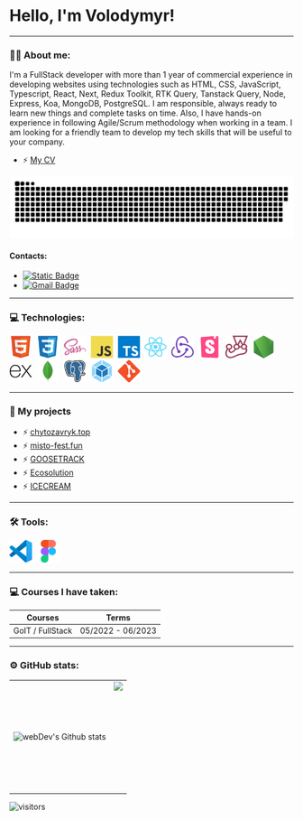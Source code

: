 # Hello, I'm Volodymyr!

---

### :man_technologist: About me:

I'm a FullStack developer with more than 1 year of commercial experience in developing websites using technologies such as HTML, CSS, JavaScript, Typescript, React, Next, Redux Toolkit, RTK Query, Tanstack Query, Node, Express, Koa, MongoDB, PostgreSQL.
I am responsible, always ready to learn new things and complete tasks on time.
Also, I have hands-on experience in following Agile/Scrum methodology when working in a team. I am looking for a friendly team to develop my tech skills that will be useful to your
company.

- :zap: [My CV](https://drive.google.com/file/d/1WJxbwFgqkqCYpqZBrvqC9LOq7gy0BetD/view?usp=drive_link)

<p align="center">
 <img width="600" src="assets/github-snake.svg" alt="snake"/>
</p>

#### Contacts:
- [![Static Badge](https://img.shields.io/badge/-volodymyr_peretiatko-blue%3Fstyle%3Dflat%26logo%3DTelegram%26logoColor%3Dwhite?logo=telegram&color=blue)](https://t.me/VlPereti)
- [![Gmail Badge](https://img.shields.io/badge/-Gmail-red?style=flat&logo=Gmail&logoColor=white)](mailto:peretyatko.vl@gmail.com)

---

### 💻 Technologies:

<div>
  <img src="https://github.com/devicons/devicon/blob/master/icons/html5/html5-original.svg" title="html5" alt="html5" width="40" height="40"/>&nbsp;
  <img src="https://github.com/devicons/devicon/blob/master/icons/css3/css3-original.svg" title="css" alt="css" width="40" height="40"/>&nbsp;
  <img src="https://github.com/devicons/devicon/blob/master/icons/sass/sass-original.svg" title="sass/scss" alt="sass/scss" width="40" height="40"/>&nbsp;
  <img src="https://github.com/devicons/devicon/blob/master/icons/javascript/javascript-original.svg" title="javascript" alt="javascript" width="40" height="40"/>&nbsp;
  <img src="https://github.com/devicons/devicon/blob/master/icons/typescript/typescript-original.svg" title="typescript" alt="typescript" width="40" height="40"/>&nbsp;
  <img src="https://github.com/devicons/devicon/blob/master/icons/react/react-original.svg" title="reactjs" alt="reactjs" width="40" height="40"/>&nbsp;
  <img src="https://github.com/devicons/devicon/blob/master/icons/redux/redux-original.svg" title="redux" alt="redux" width="40" height="40"/>&nbsp;
  <img src="https://github.com/devicons/devicon/blob/master/icons/storybook/storybook-original.svg" title="StoryBook" alt="StoryBook" width="40" height="40"/>&nbsp;
  <img src="https://github.com/devicons/devicon/blob/master/icons/jest/jest-plain.svg" title="jest" alt="jest" width="40" height="40"/>&nbsp;
  <img src="https://github.com/devicons/devicon/blob/master/icons/nodejs/nodejs-original.svg" title="nodejs" alt="nodejs" width="40" height="40"/>&nbsp;
  <img src="https://github.com/devicons/devicon/blob/master/icons/express/express-original.svg" title="express" alt="express" width="40" height="40"/>&nbsp;
  <img src="https://github.com/devicons/devicon/blob/master/icons/mongodb/mongodb-original.svg" title="mongodb" alt="mongodb" width="40" height="40"/>&nbsp;
  <img src="https://github.com/devicons/devicon/blob/master/icons/postgresql/postgresql-original.svg" title="postgresql" alt="postgresql" width="40" height="40"/>&nbsp;
  <img src="https://github.com/devicons/devicon/blob/master/icons/webpack/webpack-original.svg" title="webpack" alt="webpack" width="40" height="40"/>&nbsp;
  <img src="https://github.com/devicons/devicon/blob/master/icons/git/git-original.svg" title="git" alt="git" width="40" height="40"/>&nbsp;
</div>

---

### 📂 My projects

- :zap: [chytozavryk.top](https://github.com/baza-trainee/chytozavrik-frontend)
- :zap: [misto-fest.fun](https://github.com/baza-trainee/city-for-citizens-frontend/tree/dev)
- :zap: [GOOSETRACK](https://github.com/Mich47/goose-track)
- :zap: [Ecosolution](https://github.com/djbob2000/ecosolution)
- :zap: [ICECREAM](https://github.com/Dmitriy-Tyukh/team-project_iceCream)

---

### 🛠 Tools:

<div>
  <img src="https://github.com/devicons/devicon/blob/master/icons/vscode/vscode-original.svg" title="vscode" alt="vscode" width="40" height="40"/>&nbsp;
  <img src="https://github.com/devicons/devicon/blob/master/icons/figma/figma-original.svg" title="figma" alt="figma" width="40" height="40"/>&nbsp;
</div>

---

### 💻 Courses I have taken:

| Courses                                                         | Terms             |
| ----------------------------------------------------------------| :---------------: |
| GoIT / FullStack                                                | 05/2022 - 06/2023 |


--- 

### ⚙️ GitHub stats:

<table>
  <tr>
    <td>
      <img align="left" src="http://github-readme-streak-stats.herokuapp.com?user=djbob2000&theme=transparent&hide_border=true" alt="webDev's Github stats" />
    </td>
    <td>
      <img height="195px" align="right" src="https://github-readme-stats.vercel.app/api/top-langs/?username=djbob2000&theme=vision-friendly-dark&hide=liquid,css,shell&layout=compact" />
    </td>
  </tr>
</table>

![visitors](https://visitor-badge.laobi.icu/badge?page_id=djbob2000)
